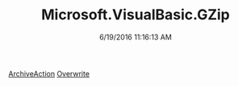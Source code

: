﻿---
title: Microsoft.VisualBasic.GZip
date: 6/19/2016 11:16:13 AM
---

[ArchiveAction](T-Microsoft.VisualBasic.GZip.ArchiveAction.html)
[Overwrite](T-Microsoft.VisualBasic.GZip.Overwrite.html)
